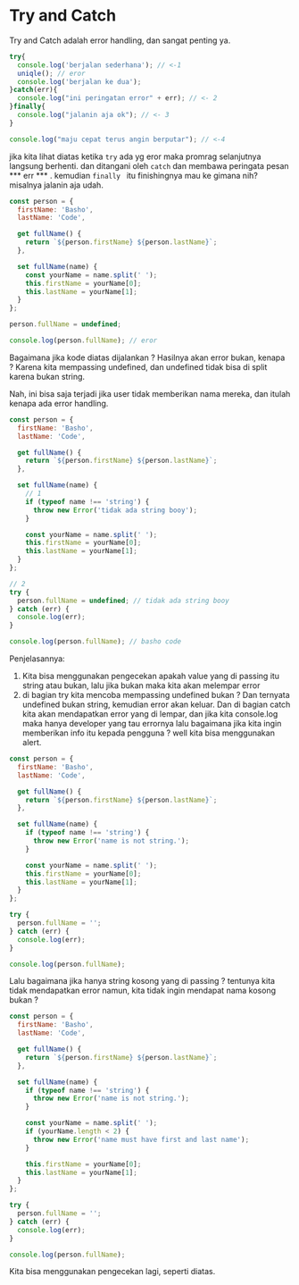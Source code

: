 # Try and Catch

Try and Catch adalah error handling, dan sangat penting ya.


```javascript
try{
  console.log('berjalan sederhana'); // <-1
  uniqle(); // eror
  console.log('berjalan ke dua');
}catch(err){
  console.log("ini peringatan error" + err); // <- 2
}finally{
  console.log("jalanin aja ok"); // <- 3
}

console.log("maju cepat terus angin berputar"); // <-4
```
jika kita lihat diatas ketika `try` ada yg eror maka promrag selanjutnya langsung berhenti. dan ditangani oleh `catch` dan membawa peringata pesan *** err *** . kemudian `finally ` itu finishingnya mau ke gimana nih? misalnya jalanin aja udah.

```javascript
const person = {
  firstName: 'Basho',
  lastName: 'Code',

  get fullName() {
    return `${person.firstName} ${person.lastName}`;
  },

  set fullName(name) {
    const yourName = name.split(' ');
    this.firstName = yourName[0];
    this.lastName = yourName[1];
  }
};

person.fullName = undefined;

console.log(person.fullName); // eror
```

Bagaimana jika kode diatas dijalankan ? Hasilnya akan error bukan, kenapa ? Karena kita mempassing undefined, dan undefined tidak bisa di split karena bukan string.

Nah, ini bisa saja terjadi jika user tidak memberikan nama mereka, dan itulah kenapa ada error handling.

```javascript
const person = {
  firstName: 'Basho',
  lastName: 'Code',

  get fullName() {
    return `${person.firstName} ${person.lastName}`;
  },

  set fullName(name) {
    // 1
    if (typeof name !== 'string') {
      throw new Error('tidak ada string booy');
    }

    const yourName = name.split(' ');
    this.firstName = yourName[0];
    this.lastName = yourName[1];
  }
};

// 2
try {
  person.fullName = undefined; // tidak ada string booy
} catch (err) {
  console.log(err);
}

console.log(person.fullName); // basho code
```

Penjelasannya:

1. Kita bisa menggunakan pengecekan apakah value yang di passing itu string atau bukan, lalu jika bukan maka kita akan melempar error
1. di bagian try kita mencoba mempassing undefined bukan ? Dan ternyata undefined bukan string, kemudian error akan keluar. Dan di bagian catch kita akan mendapatkan error yang di lempar, dan jika kita console.log maka hanya developer yang tau errornya lalu bagaimana jika kita ingin memberikan info itu kepada pengguna ? well kita bisa menggunakan alert.

```javascript
const person = {
  firstName: 'Basho',
  lastName: 'Code',

  get fullName() {
    return `${person.firstName} ${person.lastName}`;
  },

  set fullName(name) {
    if (typeof name !== 'string') {
      throw new Error('name is not string.');
    }

    const yourName = name.split(' ');
    this.firstName = yourName[0];
    this.lastName = yourName[1];
  }
};

try {
  person.fullName = '';
} catch (err) {
  console.log(err);
}

console.log(person.fullName);
```

Lalu bagaimana jika hanya string kosong yang di passing ? tentunya kita tidak mendapatkan error namun, kita tidak ingin mendapat nama kosong bukan ?

```javascript
const person = {
  firstName: 'Basho',
  lastName: 'Code',

  get fullName() {
    return `${person.firstName} ${person.lastName}`;
  },

  set fullName(name) {
    if (typeof name !== 'string') {
      throw new Error('name is not string.');
    }

    const yourName = name.split(' ');
    if (yourName.length < 2) {
      throw new Error('name must have first and last name');
    }

    this.firstName = yourName[0];
    this.lastName = yourName[1];
  }
};

try {
  person.fullName = '';
} catch (err) {
  console.log(err);
}

console.log(person.fullName);
```

Kita bisa menggunakan pengecekan lagi, seperti diatas.
